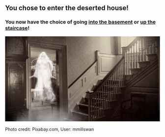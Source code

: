 ## You chose to enter the deserted house!
### You now have the choice of going [into the basement](enter-basement.md) or [up the staircase](staircase.md)!
![](../pictures/stairs-or-basement.png)   

Photo credit: Pixabay.com, User: mmillswan
